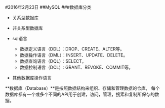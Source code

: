 #2016年2月23日
##MySQL
###数据库分类

 - 关系型数据库

 - 非关系型数据库


 - sql语言
     + 数据定义语言（DDL）：DROP、CREATE、ALTER等。
     + 数据操作语言（DML）：INSERT、UPDATE、DELETE。
     + 数据查询语言（DQL）：SELECT。
     + 数据控制语言（DCL）：GRANT、REVOKE、COMMIT等。

 - 其他数据库操作语言

**数据库（Database）**是按照数据结构来组织、存储和管理数据的仓库，
每个数据库都有一个或多个不同的API用于创建，访问，管理，搜索和复制所保存的数据。


